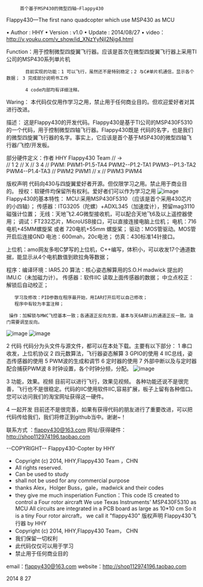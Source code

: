          首个基于MSP430的微型四轴—Flappy430
Flappy430—The first nano quadcopter which use MSP430 as MCU

•	Author : HHY
•	Version : v1.0
•	Update : 2014/08/27
•	video：  http://v.youku.com/v_show/id_XNzYyNjI2Njg4.html

 Function：用于控制微型四旋翼飞行器。应该是首次在微型四旋翼飞行器上采用TI公司的MSP430系列单片机
           
           目前实现的功能：1 可以飞行，虽然还不是特别稳定；2 与C#单片机通信，显示各个数据； 3 完成部分说明书工作
            
           4 code内部均有详细注释。

 Waring： 本代码仅仅用作学习之用，禁止用于任何商业目的。但欢迎爱好者对其进行改进。
 
 描述： 这是Flappy430的开发代码。Flappy430是基于TI公司的MSP430F5310的一个代码，用于控制微型四轴飞行器。Flappy430既是
 代码的名字，也是我们的微型四旋翼飞行器的名字。事实上，它应该是首个基于MSP430的微型四轴飞行器/飞控/开发板。
 
 部分硬件定义：作者 HHY  Flappy430  Team
//     →   
//     1    2
//       X
//     3   4
//  PWM: PWM1-P1.5-TA4  PWM2--P1.2-TA1  PWM3--P1.3-TA2  PWM4--P1.4-TA3
//  PWM2    PWM1
//          x
//    PWM3     PWM4

版权声明
代码向430与四旋翼爱好者开源。但仅限学习之用。禁止用于商业目的。
授权：软硬件均保留所有权利。爱好者们可以作为学习之用
![image](https://github.com/yue435/flappy430/raw/master/images/jiaosi.jpg)
Flappy430的基本特性：
MCU:采用MSP430F5310 （应该是首个采用430芯片的小四轴）；
传感器：ITG3205（陀螺）+ADXL345（加速度计），预留mag3110磁强计位置；
无线：天地飞2.4G微型接收机，可以配合天地飞6及以上遥控器使用；
调试：FT232芯片，MicroUSB接口，可以直接连接电脑上位机；
电机：716电机+45MM螺旋桨 或者 720电机+55mm 螺旋桨；
驱动：MOS管驱动。MOS管开启后连接GND
电池：600mah，20c电池；
仿真：430标准14针接口。

上位机：amo网友多啦C梦写的上位机，C++编写，体积小，可以收发17个通道数据，能显示从4个电机数值到欧拉角等数据；

程序：编译环境：IAR5.20
       算法：核心姿态解算用的S.O.H madwick 提出的IMU.C（未加磁力计）。
       传感器：软件IIC 读取上面传感器的数据；
       中立点校正： 解锁后自动校正；
      
       学习及修改：PID参数在程序最开始，用IAR打开后可以自己修改；
       程序中有较为丰富注释；

     操作：加解锁与MWC飞控基本一致；各通道正反向方面，基本与天6A默认的通道正反一致。油门需要调至反向。
     
  
![image](https://github.com/yue435/flappy430/raw/master/images/hardware.jpg)
![image](https://github.com/yue435/flappy430/raw/master/images/yuanlitu.jpg)

2 代码 
代码分为头文件与源文件，都可以在本处下载。主要有以下部分：
     1 串口收发，上位机协议
     2 四元数算法，飞行器姿态解算
     3  GPIO的使用
     4  IIC总线，姿态传感器的使用
     5  PWM波的生成和调节
     6 定时器的使用
     7 外部中断以及与定时器配合捕获PWM波
     8 时钟设置，各个时钟分频，分配。
![image](https://github.com/yue435/flappy430/raw/master/images/code.jpg)

3 功能，效果。视频
目前可以进行飞行，效果见视频。
各种功能还说不是很完善，飞行也不是很稳定。代码的IIC使用软件IIC,容易扩展，板子上留有各种借口。您可以访问我们的淘宝网址获得这一硬件。


4 一起开发
目前还不是很完善，如果有获得代码的朋友进行了重要改进，可以把代码传给我们，我们将修正到github当中。谢谢~！

联系方式 ：flappy430@163.com
网址/获得硬件： http://shop112974196.taobao.com


--COPYRIGHT--
Flappy430-Copter by HHY 
 * Copyright (c) 2014, HHY,Flappy430 Team ，CHN
 * All rights reserved.
 * Can be used to study
 * shall not be used for any commercial purpose
 * thanks Alex，Holger Buss，gale，madwick and their codes
 * they give me much insperiation
   Function：This code IS created to control a  Four rotor aircraft 
              We use Texas Instruments' MSP430F5310 as MCU
              All circuits are integrated in a PCB board as large as 10*10 cm
             So it is a tiny  Four rotor aircraft， we call it "flappy430"
版权声明
Flappy430飞行器 by HHY
* Copyright (c) 2014, HHY,Flappy430 Team， CHN
* 我们保留一切权利
* 此代码仅仅可以用于学习
* 禁止用于任何商业目的


email：flappy430@163.com
website：http://shop112974196.taobao.com

2014 8 27



     







































 
 
            



